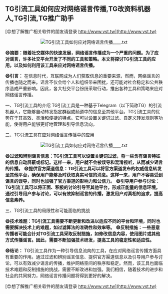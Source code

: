 ## **TG引流工具如何应对网络谣言传播,TG改资料机器人,TG引流,TG推广助手**

[😍想了解推广相关软件的朋友请登录 http://www.vst.tw](http://www.vst.tw)

 <center><img src="https://vst.tw/MP4/tuiguang/png/4.png" alt="TG引流工具如何应对网络谣言传播____.txt"></center>

**😄摘要：随着社交媒体的快速发展，网络谣言传播成为一个严重的问题。为了应对谣言，许多社交平台开发了不同的工具和策略。本文将探讨TG引流工具的应用，以及如何利用该工具来应对网络谣言传播。**

**😄引言：**
在信息时代，互联网成为人们获取信息的重要来源，然而，网络谣言的传播也随之而来。谣言不仅会给个人和组织带来困扰，还可能对社会稳定和公共秩序造成严重影响。因此，各大社交平台纷纷采取行动，推出各种工具和策略来应对网络谣言传播。

一、TG引流工具的介绍
TG引流工具是一种基于Telegram（以下简称TG）的引流机器人，它能够自动转发指定群组或频道中的信息至其他平台。TG引流工具的优势在于其高效、灵活和便捷的特点。它可以设置关键词过滤、自定义转发规则等功能，使得用户能够更好地管理和引导信息流向。

二、TG引流工具在应对网络谣言传播中的应用

 <center><img src="https://vst.tw/MP4/tuiguang/png/7.png" alt="TG引流工具如何应对网络谣言传播____.txt"></center>

**😄过滤和辨别谣言信息：TG引流工具可以设置关键词过滤，将一些含有谣言特征的信息自动屏蔽或标记。这样一来，用户就不会被误导和混淆视听，从而减少谣言的传播。**
**😄提供官方渠道信息：TG引流工具可以将官方渠道发布的权威信息转发至其他平台，确保用户能够及时获取真实可信的消息。这样一来，用户不容易受到谣言的误导，同时也加强了官方渠道的影响力和公信力。**
**😄引导用户参与讨论：TG引流工具可以将正面、积极的讨论引导至其他平台，形成正能量的信息环境。通过引导用户参与讨论，可以有效抑制谣言的传播，激发用户对真相的追求，提高信息素养。**

三、TG引流工具的局限性和可能面临的挑战

**😄技术难题：TG引流工具需要不断更新和改进以适应不同的平台和环境，同时也需要解决技术上的难题，如过滤算法的准确性和效率等。**
**😄反制措施：一些恶意传播者可能会针对TG引流工具采取反制措施，如修改信息内容，使用图片或其他方式传播谣言。因此，需要不断加强技术研发，提高工具的稳定性和适应性。**

**😄结论：**
TG引流工具作为一种引导信息流向的工具，在应对网络谣言传播方面具有重要的作用。通过过滤和辨别谣言信息、提供官方渠道信息以及引导用户参与讨论，可以有效减少谣言的传播，维护网络空间的秩序和稳定。然而，该工具也面临技术难题和反制措施的挑战，需要不断改进和加强。我们相信，随着技术的进步和社会的共同努力，网络谣言传播问题将得到更好的解决。

[😍想了解推广相关软件的朋友请登录 http://www.vst.tw](http://www.vst.tw)



